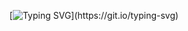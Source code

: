 <div align="center">

[![Typing SVG](https://readme-typing-svg.herokuapp.com/?color=blue&center=true&vCenter=true&lines=Hello!;My+name+is+Aminu+Barade!;====You+are+welcome%20to%20my%20Github%20Profile.)](https://git.io/typing-svg)
</div>
